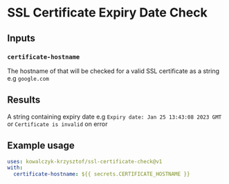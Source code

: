 # SSL Certificate Expiry Date Check

## Inputs

### `certificate-hostname`

The hostname of that will be checked for a valid SSL certificate as a string e.g `google.com`

## Results

A string containing expiry date e.g `Expiry date: Jan 25 13:43:08 2023 GMT` or `Certificate is invalid` on error

## Example usage

```yaml
uses: kowalczyk-krzysztof/ssl-certificate-check@v1
with:
  certificate-hostname: ${{ secrets.CERTIFICATE_HOSTNAME }}
```
